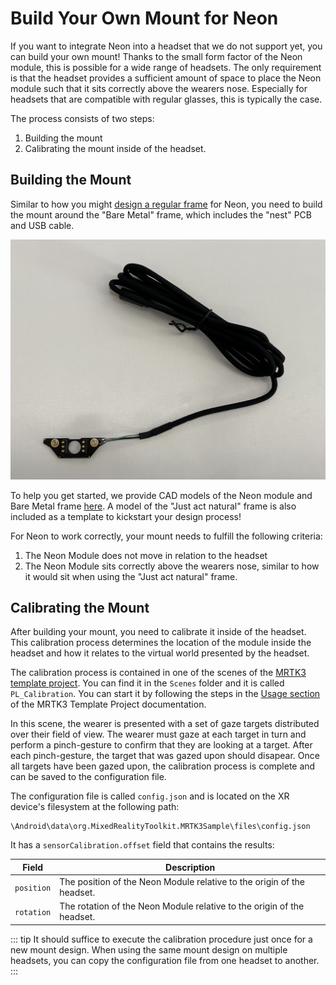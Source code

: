 # Build Your Own Mount for Neon

If you want to integrate Neon into a headset that we do not support yet, you can build your own mount! Thanks to the small form factor of the Neon module, this is possible for a wide range of headsets. The only requirement is that the headset provides a sufficient amount of space to place the Neon module such that it sits correctly above the wearers nose. Especially for headsets that are compatible with regular glasses, this is typically the case.

The process consists of two steps:

1. Building the mount
2. Calibrating the mount inside of the headset.

## Building the Mount

Similar to how you might [design a regular frame](/hardware/make-your-own-frame/) for Neon, you need to build the mount around the "Bare Metal" frame, which includes the "nest" PCB and USB cable.

![Bare Metal Frame](./bare_metal.jpg)

To help you get started, we provide CAD models of the Neon module and Bare Metal frame [here](https://github.com/pupil-labs/neon-geometry). A model of the "Just act natural" frame is also included as a template to kickstart your design process!

For Neon to work correctly, your mount needs to fulfill the following criteria:

1. The Neon Module does not move in relation to the headset
2. The Neon Module sits correctly above the wearers nose, similar to how it would sit when using the "Just act natural" frame.

## Calibrating the Mount

After building your mount, you need to calibrate it inside of the headset. This calibration process determines the location of the module inside the headset and how it relates to the virtual world presented by the headset.

The calibration process is contained in one of the scenes of the [MRTK3 template project](/neon-xr/MRTK3-template-project/). You can find it in the `Scenes` folder and it is called `PL_Calibration`. You can start it by following the steps in the [Usage section](../MRTK3-template-project/index.md#usage) of the MRTK3 Template Project documentation.

In this scene, the wearer is presented with a set of gaze targets distributed over their field of view. The wearer must gaze at each target in turn and perform a pinch-gesture to confirm that they are looking at a target. After each pinch-gesture, the target that was gazed upon should disapear. Once all targets have been gazed upon, the calibration process is complete and can be saved to the configuration file.

<!-- TODO: add image -->

The configuration file is called `config.json` and is located on the XR device's filesystem at the following path:

```
\Android\data\org.MixedRealityToolkit.MRTK3Sample\files\config.json
```

It has a `sensorCalibration.offset` field that contains the results:

| Field      | Description                                                            |
| ---------- | ---------------------------------------------------------------------- |
| `position` | The position of the Neon Module relative to the origin of the headset. |
| `rotation` | The rotation of the Neon Module relative to the origin of the headset. |

::: tip
It should suffice to execute the calibration procedure just once for a new mount design. When using the same mount design on multiple headsets, you can copy the configuration file from one headset to another.
:::
